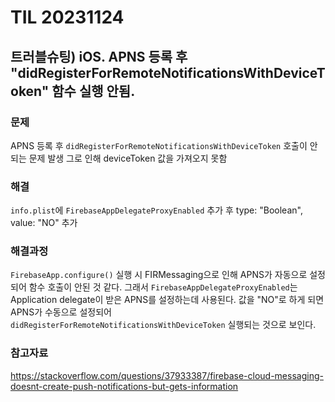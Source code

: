 # TIL 20231124

## 트러블슈팅) iOS. APNS 등록 후 "didRegisterForRemoteNotificationsWithDeviceToken" 함수 실행 안됨.

### 문제

APNS 등록 후 `didRegisterForRemoteNotificationsWithDeviceToken` 호출이 안되는 문제 발생 그로 인해 deviceToken 값을 가져오지 못함

### 해결

`info.plist`에 `FirebaseAppDelegateProxyEnabled` 추가 후 type: "Boolean", value: "NO" 추가

### 해결과정

`FirebaseApp.configure()` 실행 시 FIRMessaging으로 인해 APNS가 자동으로 설정되어 함수 호출이 안된 것 같다. 그래서 `FirebaseAppDelegateProxyEnabled`는 Application delegate이 받은 APNS를 설정하는데 사용된다. 값을 "NO"로 하게 되면 APNS가 수동으로 설정되어 `didRegisterForRemoteNotificationsWithDeviceToken` 실행되는 것으로 보인다.

### 참고자료

https://stackoverflow.com/questions/37933387/firebase-cloud-messaging-doesnt-create-push-notifications-but-gets-information